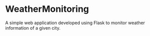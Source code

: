 # WeatherMonitoring

A simple web application developed using Flask to monitor weather information of a given city.

